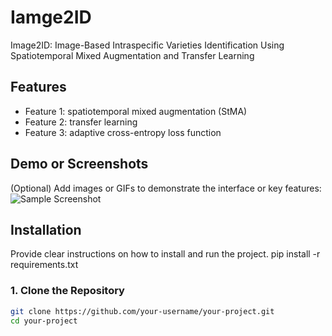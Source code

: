 # Iamge2ID
Image2ID: Image-Based Intraspecific Varieties Identification Using Spatiotemporal Mixed Augmentation and Transfer Learning

## Features
- Feature 1: spatiotemporal mixed augmentation (StMA)
- Feature 2: transfer learning
- Feature 3: adaptive cross-entropy loss function

## Demo or Screenshots
(Optional) Add images or GIFs to demonstrate the interface or key features:
![Sample Screenshot](path/to/screenshot.png)

## Installation
Provide clear instructions on how to install and run the project.
pip install -r requirements.txt

### 1. Clone the Repository
```bash
git clone https://github.com/your-username/your-project.git
cd your-project
